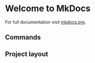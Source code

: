 # Welcome to MkDocs

For full documentation visit [mkdocs.org](https://www.mkdocs.org).

## Commands

## Project layout

